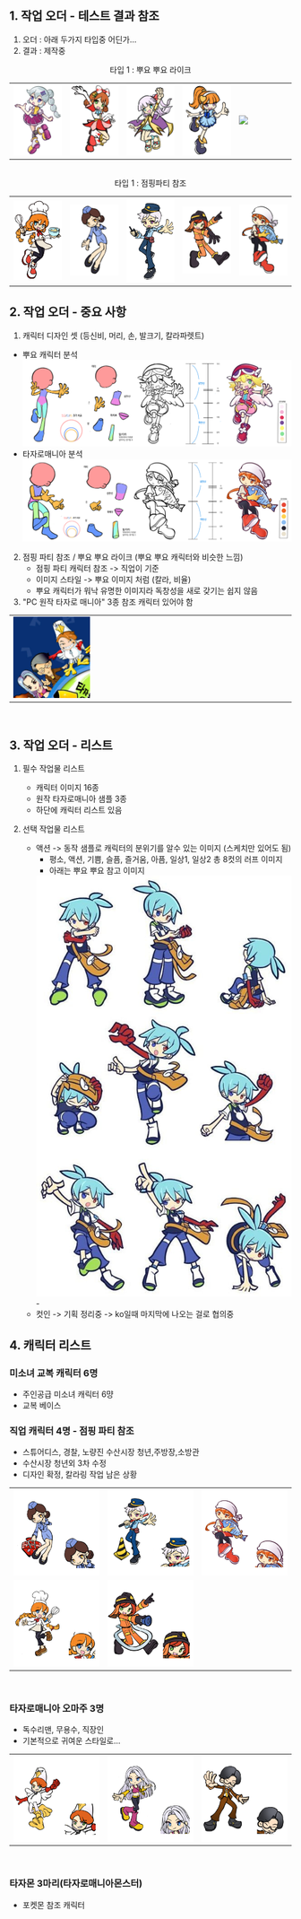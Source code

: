 
## 1. 작업 오더 - 테스트 결과 참조
1) 오더 : 아래 두가지 타입중 어딘가...
2) 결과 : 제작중

<div align =center> 타입 1 : 뿌요 뿌요 라이크</div>
<table width = 100%><tr>    
    <td width = 20% ><img src=image/pngfile/캐릭터_11.png></td>
    <td width = 20% ><img src=image/pngfile/캐릭터_15.png></td>
    <td width = 20% ><img src=image/pngfile/캐릭터_16.png></td>
    <td width = 20% ><img src=image/pngfile/캐릭터_12.png></td>
    <td width = 20% ><img src=image/pngfile/캐릭터.png></td>
</tr></table>
<br>
<div align =center> 타입 1 : 점핑파티 참조</div>
<table width = 100%><tr>
    <td width = 20% ><img src=image/pngfile/캐릭터_18.png></td>
    <td width = 20% ><img src=image/pngfile/캐릭터_17.png></td>
    <td width = 20% ><img src=image/pngfile/캐릭터_19.png></td>
    <td width = 20% ><img src=image/pngfile/캐릭터_20.png></td>
    <td width = 20% ><img src=image/pngfile/캐릭터_21.png></td>
</tr></table>

## 2. 작업 오더 - 중요 사항 
1) 캐릭터 디자인 셋 (등신비, 머리, 손, 발크기, 칼라파렛트) 
  - 뿌요 캐릭터 분석  
  <img src=image/pngfile/22222.png><br>
  - 타자로매니아 분석
  <img src=image/pngfile/222222.png><br>
  
  
2) 점핑 파티 참조 / 뿌요 뿌요 라이크 (뿌요 뿌요 캐릭터와 비슷한 느낌) 
    - 점핑 파티 캐릭터 참조 -> 직업이 기준 
    - 이미지 스타일 -> 뿌요 이미지 처럼 (칼라, 비율) 
    - 뿌요 캐릭터가 워낙 유명한 이미지라 독창성을 새로 갖기는 쉽지 않음  
3) "PC 원작 타자로 매니아" 3종 참조 캐릭터 있어야 함
<table width =50%><tr>     
    <td width =30% ><img src=image/pngfile/photo_2023-04-07_15-30-32.jpg ></td>
    <td width =70% ></td>    
</tr></table>
<br>

## 3. 작업 오더 - 리스트  
1) 필수 작업물 리스트
    - 캐릭터 이미지 16종     
    - 원작 타자로매니아 샘플 3종 
    - 하단에 캐릭터 리스트 있음

2) 선택 작업물 리스트
    - 액션 -> 동작 샘플로 캐릭터의 분위기를 알수 있는 이미지 (스케치만 있어도 됨) 
        - 평소, 액션, 기쁨, 슬픔, 즐거움, 아픔, 일상1, 일상2 총 8컷의 러프 이미지
        - 아래는 뿌요 뿌요 참고 이미지  
        <img src=image/pngfile/photo_2023-04-11_09-58-14.jpg>
        - 
    - 컷인 -> 기획 정리중 -> ko일때 마지막에 나오는 걸로 협의중 

## 4. 캐릭터 리스트
### 미소녀 교복 캐릭터 6명
- 주인공급 미소녀 캐릭터 6먕
- 교복 베이스  


### 직업 캐릭터 4명 - 점핑 파티 참조
- 스튜어디스, 경찰, 노량진 수산시장 청년,주방장,소방관
- 수산시장 청년외 3차 수정
- 디자인 확정, 칼라링 작업 남은 상황
  
<table width = "90%"><tr>
    <td width = 30%><img src=image/pngfile/sesi_tazaro_ch_0002_pose.png> </td>
    <td width = 30%><img src=image/pngfile/sesi_tazaro_ch_0004_pose.png> </td>
    <td width = 30%><img src=image/pngfile/sesi_tazaro_ch_0005_pose.png> </td>
</tr><tr>
    <td width = 30%><img src=image/pngfile/sesi_tazaro_ch_0006_pose.png> </td>
    <td width = 30%><img src=image/pngfile/sesi_tazaro_ch_0007_pose.png> </td>
</tr></table><br>

### 타자로매니아 오마주 3명
- 독수리맨, 무용수, 직장인
- 기본적으로 귀여운 스타일로...

<table width = "90%"><tr>
    <td width = 30%><img src=image/pngfile/sesi_tazaro_ch_0001_pose.png> </td>
    <td width = 30%><img src=image/pngfile/sesi_tazaro_ch_0003_pose.png> </td>
    <td width = 30%><img src=image/pngfile/sesi_tazaro_ch_0008_pose.png> </td>    
</tr></table><br>

### 타자몬 3마리(타자로매니아몬스터)
- 포켓몬 참조 캐릭터 




